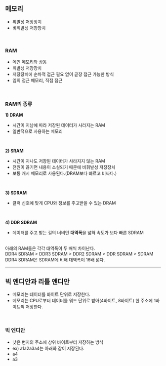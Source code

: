 ## 메모리
- 휘발성 저장장치
- 비휘발성 저장장치
<br/>

### RAM
- 메인 메모리와 상동
- 휘발성 저장장치
- 저장장치에 순차적 접근 필요 없이 곧장 접근 가능한 방식
- 임의 접근 메모리, 직접 접근
<br/>

### RAM의 종류
**1) DRAM**
- 시간이 지남에 따라 저장된 데이터가 사라지는 RAM
- 일반적으로 사용하는 메모리
<br/>

**2) SRAM**
- 시간이 지나도 저장된 데이터가 사라지지 않는 RAM
- 전원이 끊기면 내용이 소실되기 때문에 비휘발성 저장장치
- 보통 캐시 메모리로 사용된다.(DRAM보다 빠르고 비싸다.)
<br/>

**3) SDRAM**
- 클럭 신호에 맞게 CPU와 정보를 주고받을 수 있는 DRAM
<br/>

**4) DDR SDRAM**
- 데이터를 주고 받는 길의 너비인 **대역폭**을 넓혀 속도가 보다 빠른 SDRAM
<br/>
아래의 RAM들은 각각 대역폭이 두 배씩 차이난다. <br/>
DDR4 SDRAM > DDR3 SDRAM > DDR2 SDRAM > DDR SDRAM > SDRAM <br/>
DDR4 SDRAM은 SDRAM에 비해 대역폭이 16배 넓다. <br/>

---

## 빅 엔디안과 리틀 엔디안
- 메모리는 데이터를 바이트 단위로 저장한다.
- 메모리는 CPU로부터 데이터를 워드 단위로 받아(4바이트, 8바이트) 한 주소에 1바이트씩 저장한다.
<br/>

### 빅 엔디안
- 낮은 번지의 주소에 상위 바이트부터 저장하는 방식
- ex) a1a2a3a4는 아래와 같이 저장된다.
- a4
- a3





















